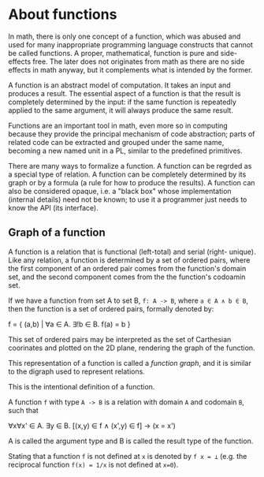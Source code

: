 # About functions

In math, there is only one concept of a function, which was abused and used for many inappropriate programming language constructs that cannot be called functions. A proper, mathematical, function is pure and side-effects free. The later does not originates from math as there are no side effects in math anyway, but it complements what is intended by the former.

A function is an abstract model of computation. It takes an input and produces a result. The essential aspect of a function is that the result is completely determined by the input: if the same function is repeatedly applied to the same argument, it will always produce the same result.

Functions are an important tool in math, even more so in computing because they provide the principal mechanism of code abstraction; parts of related code can be extracted and grouped under the same name, becoming a new named unit in a PL, similar to the predefined primitives.

There are many ways to formalize a function. A function can be regrded as a special type of relation. A function can be completely determined by its graph or by a formula (a rule for how to produce the results). A function can also be considered opaque, i.e. a "black box" whose implementation (internal details) need not be known; to use it a programmer just needs to know the API (its interface).

## Graph of a function

A function is a relation that is functional (left-total) and serial (right- unique). Like any relation, a function is determined by a set of ordered pairs, where the first component of an ordered pair comes from the function's domain set, and the second component comes from the the function's codoamin set.

If we have a function from set A to set B, `f: A -> B`, where `a ∈ A ∧ b ∈ B`, then the function is a set of ordered pairs, formally denoted by:

f = { (a,b) | ∀a ∈ A. ∃!b ∈ B. f(a) = b }

This set of ordered pairs may be interpreted as the set of Carthesian coorinates and plotted on the 2D plane, rendering the graph of the function.

This representation of a function is called a *function graph*, and it is similar to the digraph used to represent relations.

This is the intentional definition of a function.

A function `f` with type `A -> B` is a relation with domain `A` and codomain `B`, such that

∀x∀x' ∈ A. ∃y ∈ B. [(x,y) ∈ f ∧ (x',y) ∈ f] -> (x = x')

A is called the argument type and B is called the result type of the function.

Stating that a function `f` is not defined at `x` is denoted by `f x = ⊥` (e.g. the reciprocal function `f(x) = 1/x` is not defined at `x=0`).
